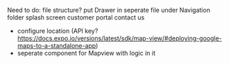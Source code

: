 Need to do:
file structure?
put Drawer in seperate file under Navigation folder
splash screen
customer portal
contact us

- configure location (API key? https://docs.expo.io/versions/latest/sdk/map-view/#deploying-google-maps-to-a-standalone-app)
- seperate component for Mapview with logic in it
